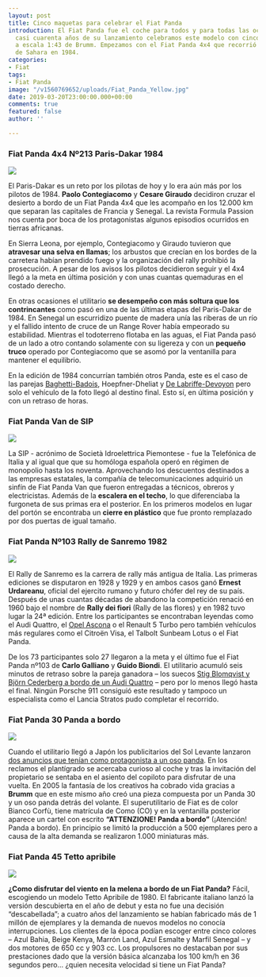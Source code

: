 ```yaml
---
layout: post
title: Cinco maquetas para celebrar el Fiat Panda
introduction: El Fiat Panda fue el coche para todos y para todas las ocasiones. A
  casi cuarenta años de su lanzamiento celebramos este modelo con cinco miniaturas
  a escala 1:43 de Brumm. Empezamos con el Fiat Panda 4x4 que recorrió el desierto
  de Sahara en 1984.
categories:
- Fiat
tags:
- Fiat Panda
image: "/v1560769652/uploads/Fiat_Panda_Yellow.jpg"
date: 2019-03-20T23:00:00.000+00:00
comments: true
featured: false
author: ''

---
```

### Fiat Panda 4x4 Nº213 Paris-Dakar 1984

<img src="https://images-na.ssl-images-amazon.com/images/I/61plrYkRKSL._SL1250_.jpg" class="responsive-img center">

El Paris-Dakar es un reto por los pilotas de hoy y lo era aún más por los pilotos de 1984. **Paolo Contegiacomo** y **Cesare Giraudo** decidiron cruzar el desierto a bordo de un Fiat Panda 4x4 que les acompaño en los 12.000 km que separan las capitales de Francia y Senegal. La revista Formula Passion nos cuenta por boca de los protagonistas algunos episodios ocurridos en tierras africanas.

En Sierra Leona, por ejemplo, Contegiacomo y Giraudo tuvieron que **atravesar una selva en llamas**; los arbustos que crecían en los bordes de la carretera habían prendido fuego y la organización del rally prohibió la prosecución. A pesar de los avisos los pilotos decidieron seguir y el 4x4 llegó a la meta en última posición y con unas cuantas quemaduras en el costado derecho.

En otras ocasiones el utilitario **se desempeño con más soltura que los contrincantes** como pasó en una de las últimas etapas del Paris-Dakar de 1984. En Senegal un escurridizo puente de madera unía las riberas de un río y el fallido intento de cruce de un Range Rover había empeorado su estabilidad. Mientras el todoterreno flotaba en las aguas, el Fiat Panda pasó de un lado a otro contando solamente con su ligereza y con un **pequeño truco** operado por Contegiacomo que se asomó por la ventanilla para mantener el equilibrio.

En la edición de 1984 concurrían también otros Panda, este es el caso de las parejas [Baghetti-Badois](https://www.amazon.es/BRUMM-BM0442B-Abandon-P-DAKAR1984-BAGHETTI-BADOIS/dp/B073TLCR9H/ref=sr_1_6?s=toys&ie=UTF8&qid=1553436505&sr=1-6&keywords=fiat+panda), Hoepfner-Dheliat y [De Labriffe-Devoyon](https://www.amazon.es/BRUMM-BM0459-RETIRED-PARIS-DAKAR-LABRIFFE-DEVOYON/dp/B0020GL11E/ref=sr_1_21?s=toys&ie=UTF8&qid=1553436505&sr=1-21&keywords=fiat+panda) pero solo el vehículo de la foto llegó al destino final. Esto sí, en última posición y con un retraso de horas.

### Fiat Panda Van de SIP

<img src="https://images-na.ssl-images-amazon.com/images/I/61RlBkxNJQL._SL1250_.jpg" class="responsive-img center">

La SIP - acrónimo de Società Idroelettrica Piemontese - fue la Telefónica de Italia y al igual que que su homóloga española operó en régimen de monopolio hasta los noventa. Aprovechando los descuentos destinados a las empresas estatales, la compañía de telecomunicaciones adquirió un sinfín de Fiat Panda Van que fueron entregadas a técnicos, obreros y electricistas. Además de la **escalera en el techo**, lo que diferenciaba la furgoneta de sus primas era el posterior. En los primeros modelos en lugar del portón se encontraba un **cierre en plástico** que fue pronto remplazado por dos puertas de igual tamaño.

### Fiat Panda Nº103 Rally de Sanremo 1982

<img src="https://images-na.ssl-images-amazon.com/images/I/61T4TVa%2B4QL._SL1250_.jpg" class="responsive-img center">

El Rally de Sanremo es la carrera de rally más antigua de Italia. Las primeras ediciones se disputaron en 1928 y 1929 y en ambos casos ganó **Ernest Urdareanu**, oficial del ejercito rumano y futuro chófer del rey de su país. Después de unas cuantas décadas de abandono la competición renació en 1960 bajo el nombre de **Rally dei fiori** (Rally de las flores) y en 1982 tuvo lugar la 24ª edición. Entre los participantes se encontraban leyendas como el Audi Quattro, el [Opel Ascona](https://www.amazon.es/CMR-Miniatura-colecci%C3%B3n-WRC002-Blanco/dp/B07NSSWKCW/ref=sr_1_5?s=toys&ie=UTF8&qid=1553538435&sr=1-5&keywords=opel+ascona) o el Renault 5 Turbo pero también vehículos más regulares como el Citroën Visa, el Talbolt Sunbeam Lotus o el Fiat Panda.

De los 73 participantes solo 27 llegaron a la meta y el último fue el Fiat Panda nº103 de **Carlo Galliano** y **Guido Biondi**. El utilitario acumuló seis minutos de retraso sobre la pareja ganadora – los suecos [Stig Blomqvist y Björn Cederberg a bordo de un Audi Quattro](https://www.amazon.es/TROFEU-TF1606-Quattro-Winner-S-BLOMQVIST-B-CEDERBERG/dp/B07F63S58T/ref=sr_1_66?s=toys&ie=UTF8&qid=1553538285&sr=1-66&keywords=audi+quattro&refinements=p_n_availability%3A831279031) – pero por lo menos llegó hasta el final. Ningún Porsche 911 consiguió este resultado y tampoco un especialista como el Lancia Stratos pudo completar el recorrido.

### Fiat Panda 30 Panda a bordo

<img src="https://images-na.ssl-images-amazon.com/images/I/71Aok%2B0HEcL._SL1250_.jpg" class="responsive-img center">

Cuando el utilitario llegó a Japón los publicitarios del Sol Levante lanzaron [dos anuncios que tenían como protagonista a un oso panda](https://www.youtube.com/watch?v=8VjT2qxndcs). En los reclamos el plantígrado se acercaba curioso al coche y tras la invitación del propietario se sentaba en el asiento del copiloto para disfrutar de una vuelta. En 2005 la fantasía de los creativos ha cobrado vida gracias a **Brumm** que en este mismo año creó una pieza compuesta por un Panda 30 y un oso panda detrás del volante. El superutilitario de Fiat es de color Bianco Corfù, tiene matrícula de Como (CO) y en la ventanilla posterior aparece un cartel con escrito **“ATTENZIONE! Panda a bordo”** (¡Atención! Panda a bordo). En principio se limitó la producción a 500 ejemplares pero a causa de la alta demanda se realizaron 1.000 miniaturas más.

### Fiat Panda 45 Tetto apribile

<img src="https://images-na.ssl-images-amazon.com/images/I/61HZtdmac%2BL._SL1250_.jpg" class="responsive-img center">

**¿Como disfrutar del viento en la melena a bordo de un Fiat Panda?** Fácil, escogiendo un modelo Tetto Apribile de 1980. El fabricante italiano lanzó la versión descubierta en el año de debut y esta no fue una decisión “descabellada”; a cuatro años del lanzamiento se habían fabricado más de 1 millón de ejemplares y la demanda de nuevos modelos no conocía interrupciones. Los clientes de la época podían escoger entre cinco colores – Azul Bahia, Beige Kenya, Marrón Land, Azul Esmalte y Marfil Senegal – y dos motores de 650 cc y 903 cc. Los propulsores no destacaban por sus prestaciones dado que la versión básica alcanzaba los 100 km/h en 36 segundos pero... ¿quien necesita velocidad si tiene un Fiat Panda?